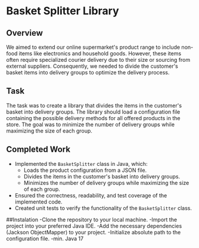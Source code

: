 # Basket Splitter Library

## Overview

We aimed to extend our online supermarket's product range to include non-food items like electronics and household goods. However, these items often require specialized courier delivery due to their size or sourcing from external suppliers. Consequently, we needed to divide the customer's basket items into delivery groups to optimize the delivery process.

## Task

The task was to create a library that divides the items in the customer's basket into delivery groups. The library should load a configuration file containing the possible delivery methods for all offered products in the store. The goal was to minimize the number of delivery groups while maximizing the size of each group.

## Completed Work

- Implemented the `BasketSplitter` class in Java, which:
  - Loads the product configuration from a JSON file.
  - Divides the items in the customer's basket into delivery groups.
  - Minimizes the number of delivery groups while maximizing the size of each group.
- Ensured the correctness, readability, and test coverage of the implemented code.
- Created unit tests to verify the functionality of the `BasketSplitter` class.

##Instalation
-Clone the repository to your local machine.
-Import the project into your preferred Java IDE.
-Add the necessary dependencies (Jackson ObjectMapper) to your project.
-Initialize absolute path to the configuration file.
-min. Java 17
